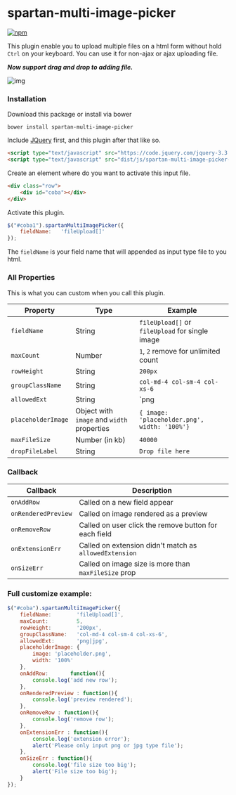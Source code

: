 # spartan-multi-image-picker

[![npm](https://img.shields.io/npm/dt/spartan-multi-image-picker.svg)](https://github.com/adispartadev/spartan-multi-image-picker)

This plugin enable you to upload multiple files on a html form without hold `Ctrl` on your keyboard. You can use it for non-ajax or ajax uploading file. 


***Now support drag and drop to adding file.***




![img](https://adispartadev.github.io/spartan-multi-image-picker/preview.gif)


### Installation

Download this package or install via bower

`bower install spartan-multi-image-picker`


Include [JQuery](https://jquery.com/) first, and this plugin after that like so.
```html
<script type="text/javascript" src="https://code.jquery.com/jquery-3.3.1.min.js"></script>
<script type="text/javascript" src="dist/js/spartan-multi-image-picker-min.js"></script>
```



Create an element where do you want to activate this input file.

```html
<div class="row">
	<div id="coba"></div>
</div>
```

Activate this plugin.

```js
$("#coba1").spartanMultiImagePicker({
	fieldName:   'fileUpload[]'
});
```
The `fieldName` is your field name that will appended as input type file to you html.

### All Properties

This is what you can custom when you call this plugin.

| Property | Type | Example |
| ------ | ------ | ------ |
| `fieldName` | String | `fileUpload[]` or `fileUpload` for single image |
| `maxCount` | Number | `1`, `2` remove for unlimited count |
| `rowHeight` | String | `200px` |
| `groupClassName` | String | `col-md-4 col-sm-4 col-xs-6` |
| `allowedExt` | String | `png|jpg|jpeg|gif` or empty string for all type |
| `placeholderImage` | Object with `image` and `width` properties | `{ image: 'placeholder.png', width: '100%'}` |
| `maxFileSize` | Number (in kb) | `40000` |
| `dropFileLabel` | String | `Drop file here` |

### Callback

| Callback | Description |
| ------ | ------ |
| `onAddRow` | Called on a new field appear |
| `onRenderedPreview` | Called on image rendered as a preview  |
| `onRemoveRow` | Called on user click the remove button for each field |
| `onExtensionErr` | Called on extension didn't match as `allowedExtension` |
| `onSizeErr` | Called on image size is more than `maxFileSize` prop |

### Full customize example:
```js
$("#coba").spartanMultiImagePicker({
	fieldName:        'fileUpload[]',
	maxCount:         5,
	rowHeight:        '200px',
	groupClassName:   'col-md-4 col-sm-4 col-xs-6',
	allowedExt:       'png|jpg',
	placeholderImage: {
	    image: 'placeholder.png',
	    width: '100%'
	},
	onAddRow:       function(){
		console.log('add new row');
	},
	onRenderedPreview : function(){
		console.log('preview rendered');
	},
	onRemoveRow : function(){
		console.log('remove row');
	},
	onExtensionErr : function(){
		console.log('extension error');
		alert('Please only input png or jpg type file');
	},
	onSizeErr : function(){
		console.log('file size too big');
		alert('File size too big');
	}
});
```
